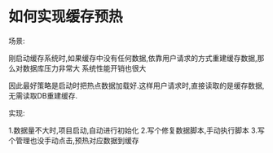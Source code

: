 # 如何实现缓存预热

场景:

刚启动缓存系统时,如果缓存中没有任何数据,依靠用户请求的方式重建缓存数据,那么对数据库压力非常大
系统性能开销也很大

因此最好策略是启动时把热点数据加载好.这样用户请求时,直接读取的是缓存数据,无需读取DB重建缓存.

实现:

1.数据量不大时,项目启动,自动进行初始化
2.写个修复数据脚本,手动执行脚本
3.写个管理也没手动点击,预热对应数据到缓存











